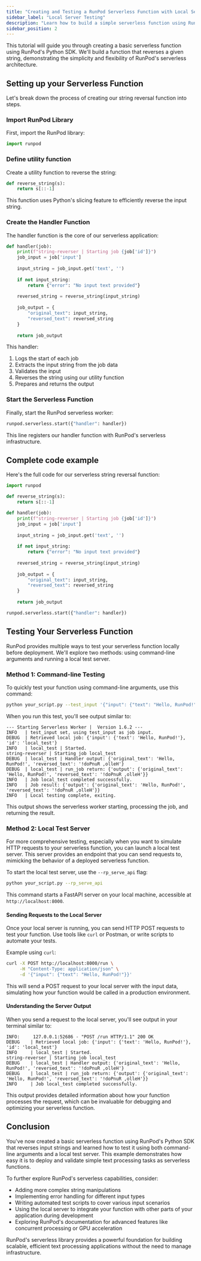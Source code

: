 ```yaml
---
title: "Creating and Testing a RunPod Serverless Function with Local Server"
sidebar_label: "Local Server Testing"
description: "Learn how to build a simple serverless function using RunPod's Python SDK and test it using a local server"
sidebar_position: 2
---
```


This tutorial will guide you through creating a basic serverless function using RunPod's Python SDK.
We'll build a function that reverses a given string, demonstrating the simplicity and flexibility of RunPod's serverless architecture.

## Setting up your Serverless Function

Let's break down the process of creating our string reversal function into steps.

### Import RunPod Library

First, import the RunPod library:

```python
import runpod
```

### Define utility function

Create a utility function to reverse the string:

```python
def reverse_string(s):
    return s[::-1]
```

This function uses Python's slicing feature to efficiently reverse the input string.

### Create the Handler Function

The handler function is the core of our serverless application:

```python
def handler(job):
    print(f"string-reverser | Starting job {job['id']}")
    job_input = job['input']
    
    input_string = job_input.get('text', '')
    
    if not input_string:
        return {"error": "No input text provided"}
    
    reversed_string = reverse_string(input_string)
    
    job_output = {
        "original_text": input_string,
        "reversed_text": reversed_string
    }
    
    return job_output
```

This handler:

1. Logs the start of each job
2. Extracts the input string from the job data
3. Validates the input
4. Reverses the string using our utility function
5. Prepares and returns the output

### Start the Serverless Function

Finally, start the RunPod serverless worker:

```python
runpod.serverless.start({"handler": handler})
```

This line registers our handler function with RunPod's serverless infrastructure.

## Complete code example

Here's the full code for our serverless string reversal function:

```python
import runpod

def reverse_string(s):
    return s[::-1]

def handler(job):
    print(f"string-reverser | Starting job {job['id']}")
    job_input = job['input']
    
    input_string = job_input.get('text', '')
    
    if not input_string:
        return {"error": "No input text provided"}
    
    reversed_string = reverse_string(input_string)
    
    job_output = {
        "original_text": input_string,
        "reversed_text": reversed_string
    }
    
    return job_output

runpod.serverless.start({"handler": handler})
```

## Testing Your Serverless Function

RunPod provides multiple ways to test your serverless function locally before deployment. We'll explore two methods: using command-line arguments and running a local test server.

### Method 1: Command-line Testing

To quickly test your function using command-line arguments, use this command:

```bash
python your_script.py --test_input '{"input": {"text": "Hello, RunPod!"}}'
```

When you run this test, you'll see output similar to:

```plaintext
--- Starting Serverless Worker |  Version 1.6.2 ---
INFO   | test_input set, using test_input as job input.
DEBUG  | Retrieved local job: {'input': {'text': 'Hello, RunPod!'}, 'id': 'local_test'}
INFO   | local_test | Started.
string-reverser | Starting job local_test
DEBUG  | local_test | Handler output: {'original_text': 'Hello, RunPod!', 'reversed_text': '!doPnuR ,olleH'}
DEBUG  | local_test | run_job return: {'output': {'original_text': 'Hello, RunPod!', 'reversed_text': '!doPnuR ,olleH'}}
INFO   | Job local_test completed successfully.
INFO   | Job result: {'output': {'original_text': 'Hello, RunPod!', 'reversed_text': '!doPnuR ,olleH'}}
INFO   | Local testing complete, exiting.
```

This output shows the serverless worker starting, processing the job, and returning the result.

### Method 2: Local Test Server

For more comprehensive testing, especially when you want to simulate HTTP requests to your serverless function, you can launch a local test server. This server provides an endpoint that you can send requests to, mimicking the behavior of a deployed serverless function.

To start the local test server, use the `--rp_serve_api` flag:

```bash
python your_script.py --rp_serve_api
```

This command starts a FastAPI server on your local machine, accessible at `http://localhost:8000`.

#### Sending Requests to the Local Server

Once your local server is running, you can send HTTP POST requests to test your function. Use tools like `curl` or Postman, or write scripts to automate your tests.

Example using `curl`:

```bash
curl -X POST http://localhost:8000/run \
     -H "Content-Type: application/json" \
     -d '{"input": {"text": "Hello, RunPod!"}}'
```

This will send a POST request to your local server with the input data, simulating how your function would be called in a production environment.

#### Understanding the Server Output

When you send a request to the local server, you'll see output in your terminal similar to:

```plaintext
INFO:     127.0.0.1:52686 - "POST /run HTTP/1.1" 200 OK
DEBUG    | Retrieved local job: {'input': {'text': 'Hello, RunPod!'}, 'id': 'local_test'}
INFO     | local_test | Started.
string-reverser | Starting job local_test
DEBUG    | local_test | Handler output: {'original_text': 'Hello, RunPod!', 'reversed_text': '!doPnuR ,olleH'}
DEBUG    | local_test | run_job return: {'output': {'original_text': 'Hello, RunPod!', 'reversed_text': '!doPnuR ,olleH'}}
INFO     | Job local_test completed successfully.
```

This output provides detailed information about how your function processes the request, which can be invaluable for debugging and optimizing your serverless function.

## Conclusion

You've now created a basic serverless function using RunPod's Python SDK that reverses input strings and learned how to test it using both command-line arguments and a local test server. This example demonstrates how easy it is to deploy and validate simple text processing tasks as serverless functions.

To further explore RunPod's serverless capabilities, consider:

- Adding more complex string manipulations
- Implementing error handling for different input types
- Writing automated test scripts to cover various input scenarios
- Using the local server to integrate your function with other parts of your application during development
- Exploring RunPod's documentation for advanced features like concurrent processing or GPU acceleration

RunPod's serverless library provides a powerful foundation for building scalable, efficient text processing applications without the need to manage infrastructure.
